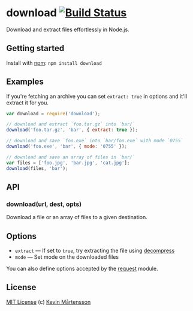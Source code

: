 # download [![Build Status](https://secure.travis-ci.org/kevva/download.png?branch=master)](http://travis-ci.org/kevva/download)

Download and extract files effortlessly in Node.js.

## Getting started

Install with [npm](https://npmjs.org/package/download): `npm install download`

## Examples

If you're fetching an archive you can set `extract: true` in options and 
it'll extract it for you.

```js
var download = require('download');

// download and extract `foo.tar.gz` into `bar/`
download('foo.tar.gz', 'bar', { extract: true });

// download and save `foo.exe` into `bar/foo.exe` with mode `0755`
download('foo.exe', 'bar', { mode: '0755' });

// download and save an array of files in `bar/`
var files = ['foo.jpg', 'bar.jpg', 'cat.jpg'];
download(files, 'bar');
```

## API

### download(url, dest, opts)

Download a file or an array of files to a given destination.

## Options

* `extract` — If set to `true`, try extracting the file using [decompress](https://github.com/kevva/decompress/)
* `mode` — Set mode on the downloaded files

You can also define options accepted by the [request](https://github.com/mikeal/request/) module.

## License

[MIT License](http://en.wikipedia.org/wiki/MIT_License) (c) [Kevin Mårtensson](http://kevinmartensson.com)
